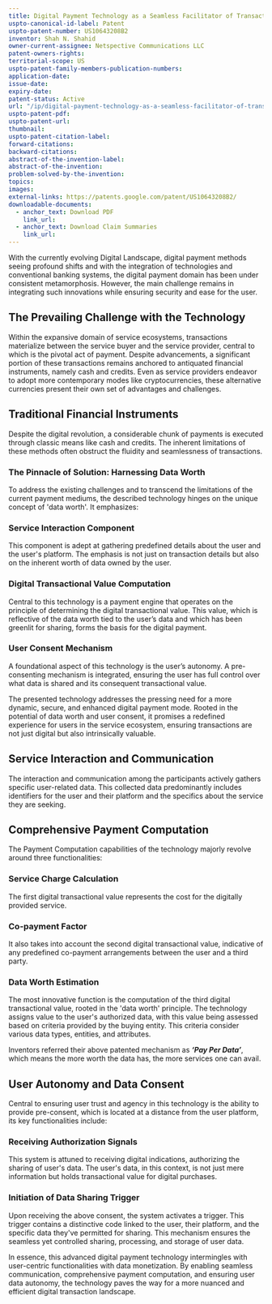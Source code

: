 ```yaml
---
title: Digital Payment Technology as a Seamless Facilitator of Transactions
uspto-canonical-id-label: Patent
uspto-patent-number: US10643208B2
inventor: Shah N. Shahid
owner-current-assignee: Netspective Communications LLC
patent-owners-rights: 
territorial-scope: US
uspto-patent-family-members-publication-numbers:
application-date: 
issue-date: 
expiry-date: 
patent-status: Active
url: "/ip/digital-payment-technology-as-a-seamless-facilitator-of-transactions"
uspto-patent-pdf:
uspto-patent-url:
thumbnail: 
uspto-patent-citation-label: 
forward-citations: 
backward-citations:
abstract-of-the-invention-label: 
abstract-of-the-invention: 
problem-solved-by-the-invention:
topics: 
images:
external-links: https://patents.google.com/patent/US10643208B2/
downloadable-documents: 
  - anchor_text: Download PDF
    link_url: 
  - anchor_text: Download Claim Summaries
    link_url: 
---
```


With the currently evolving Digital Landscape, digital payment methods seeing profound shifts and with the integration of technologies and conventional banking systems, the digital payment domain has been under consistent metamorphosis. However, the main challenge remains in integrating such innovations while ensuring security and ease for the user.

## The Prevailing Challenge with the Technology

Within the expansive domain of service ecosystems, transactions materialize between the service buyer and the service provider, central to which is the pivotal act of payment. Despite advancements, a significant portion of these transactions remains anchored to antiquated financial instruments, namely cash and credits. Even as service providers endeavor to adopt more contemporary modes like cryptocurrencies, these alternative currencies present their own set of advantages and challenges.

## Traditional Financial Instruments

Despite the digital revolution, a considerable chunk of payments is executed through classic means like cash and credits. The inherent limitations of these methods often obstruct the fluidity and seamlessness of transactions.
### The Pinnacle of Solution: Harnessing Data Worth

To address the existing challenges and to transcend the limitations of the current payment mediums, the described technology hinges on the unique concept of 'data worth'. It emphasizes:

### Service Interaction Component

This component is adept at gathering predefined details about the user and the user's platform. The emphasis is not just on transaction details but also on the inherent worth of data owned by the user.

### Digital Transactional Value Computation

Central to this technology is a payment engine that operates on the principle of determining the digital transactional value. This value, which is reflective of the data worth tied to the user’s data and which has been greenlit for sharing, forms the basis for the digital payment.

### User Consent Mechanism

A foundational aspect of this technology is the user’s autonomy. A pre-consenting mechanism is integrated, ensuring the user has full control over what data is shared and its consequent transactional value.

The presented technology addresses the pressing need for a more dynamic, secure, and enhanced digital payment mode. Rooted in the potential of data worth and user consent, it promises a redefined experience for users in the service ecosystem, ensuring transactions are not just digital but also intrinsically valuable.

## Service Interaction and Communication

The interaction and communication among the participants actively gathers specific user-related data. This collected data predominantly includes identifiers for the user and their platform and the specifics about the service they are seeking.

## Comprehensive Payment Computation

The Payment Computation capabilities of the technology majorly revolve around three functionalities: 

### Service Charge Calculation

The first digital transactional value represents the cost for the digitally provided service.

### Co-payment Factor

It also takes into account the second digital transactional value, indicative of any predefined co-payment arrangements between the user and a third party.

### Data Worth Estimation

The most innovative function is the computation of the third digital transactional value, rooted in the 'data worth' principle. The technology assigns value to the user's authorized data, with this value being assessed based on criteria provided by the buying entity. This criteria consider various data types, entities, and attributes.

Inventors referred their above patented mechanism as ***‘Pay Per Data’***, which means the more worth the data has, the more services one can avail. 

## User Autonomy and Data Consent

Central to ensuring user trust and agency in this technology is the ability to provide pre-consent, which is located at a distance from the user platform, its key functionalities include:

### Receiving Authorization Signals

This system is attuned to receiving digital indications, authorizing the sharing of user's data. The user's data, in this context, is not just mere information but holds transactional value for digital purchases.

### Initiation of Data Sharing Trigger

Upon receiving the above consent, the system activates a trigger. This trigger contains a distinctive code linked to the user, their platform, and the specific data they've permitted for sharing. This mechanism ensures the seamless yet controlled sharing, processing, and storage of user data.

In essence, this advanced digital payment technology intermingles with user-centric functionalities with data monetization. By enabling seamless communication, comprehensive payment computation, and ensuring user data autonomy, the technology paves the way for a more nuanced and efficient digital transaction landscape.


